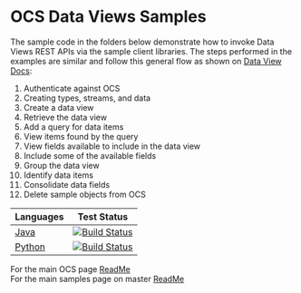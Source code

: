 # OCS Data Views Samples

The sample code in the folders below demonstrate how to invoke Data Views REST APIs via the sample client libraries.
The steps performed in the examples are similar and follow this general flow as shown on [Data View Docs](https://ocs-docs.osisoft.com/Content_Portal/Documentation/DataViews/DefineaDataView/Quick_Start_Define_a_Data_View.html):

1. Authenticate against OCS
2. Creating types, streams, and data
3. Create a data view
4. Retrieve the data view
5. Add a query for data items
6. View items found by the query
7. View fields available to include in the data view
8. Include some of the available fields
9. Group the data view
10. Identify data items
11. Consolidate data fields
12. Delete sample objects from OCS

| Languages                                                         | Test Status                                                                                                                                                                                                                                                                                                                                             |
| ----------------------------------------------------------------- | ------------------------------------------------------------------------------------------------------------------------------------------------------------------------------------------------------------------------------------------------------------------------------------------------------------------------------------------------------- |
| [Java](https://github.com/osisoft/sample-ocs-data_views-java)     | [![Build Status](https://dev.azure.com/osieng/engineering/_apis/build/status/product-readiness/OCS/osisoft.sample-ocs-data_views-java?repoName=osisoft%2Fsample-ocs-data_views-java&branchName=master)](https://dev.azure.com/osieng/engineering/_build/latest?definitionId=2617&repoName=osisoft%2Fsample-ocs-data_views-java&branchName=master)       |
| [Python](https://github.com/osisoft/sample-ocs-data_views-python) | [![Build Status](https://dev.azure.com/osieng/engineering/_apis/build/status/product-readiness/OCS/osisoft.sample-ocs-data_views-python?repoName=osisoft%2Fsample-ocs-data_views-python&branchName=master)](https://dev.azure.com/osieng/engineering/_build/latest?definitionId=2618&repoName=osisoft%2Fsample-ocs-data_views-python&branchName=master) |

For the main OCS page [ReadMe](https://github.com/osisoft/OSI-Samples-OCS)  
For the main samples page on master [ReadMe](https://github.com/osisoft/OSI-Samples)
